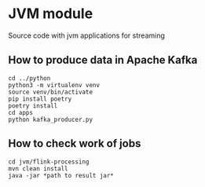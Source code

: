 # JVM module

Source code with jvm applications for streaming

## How to produce data in Apache Kafka
```
cd ../python
python3 -m virtualenv venv
source venv/bin/activate
pip install poetry
poetry install
cd apps
python kafka_producer.py
```

## How to check work of jobs
```
cd jvm/flink-processing
mvn clean install
java -jar *path to result jar*
```